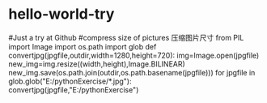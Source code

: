 # hello-world-try
#Just a try at Github
#compress size of pictures 压缩图片尺寸
from PIL import Image
import os.path
import glob
def convertjpg(jpgfile,outdir,width=1280,height=720):
    img=Image.open(jpgfile)   
    new_img=img.resize((width,height),Image.BILINEAR)   
    new_img.save(os.path.join(outdir,os.path.basename(jpgfile)))
for jpgfile in glob.glob("E:/pythonExercise/*.jpg"):
    convertjpg(jpgfile,"E:/pythonExercise")
